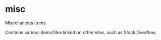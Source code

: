# misc
Miscellanious Items

Contains various items/files linked on other sites, such as Stack Overflow.

